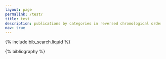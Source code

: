 ```yaml
---
layout: page
permalink: /test/
title: test
description: publications by categories in reversed chronological order. generated by jekyll-scholar.
nav: true
---
```


<!-- _pages/publications.md -->

<!-- Bibsearch Feature -->

{% include bib_search.liquid %}

<div class="publications">

{% bibliography %}

</div>
